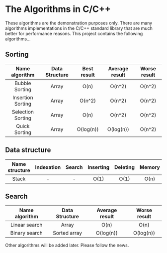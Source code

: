 # The Algorithms in C/C++

These algorithms are the demonstration purposes only. There are
many algorithms implementations in the C/C++ standard 
library that are much better for performance reasons. This 
project contains the following algorithms...


## Sorting

| Name algorithm    |Data Structure | Best result | Average result | Worse result |
|:-----------------:|:-------------:|:-----------:|:--------------:|:------------:|
| Bubble Sorting    |  Array        | O(n)        | O(n^2)         | O(n^2)       |
| Insertion Sorting |  Array        | O(n^2)      | O(n^2)         | O(n^2)       |
| Selection Sorting |  Array        | O(n)        | O(n^2)         | O(n^2)       |
| Quick Sorting     |  Array        | O(log(n))   | O(log(n))      | O(n^2)       |

## Data structure

| Name structure    | Indexation  | Search         | Inserting    | Deleting    | Memory |
|:-----------------:|:-----------:|:--------------:|:------------:|:-----------:|:------:|
| Stack             | -           | -              | O(1)         | O(1)        | O(n)   |



## Search

| Name algorithm    | Data Structure | Average result | Worse result |
|:-----------------:|:--------------:|:--------------:|:------------:|
| Linear search     | Array          | O(n)           | O(n)         |
| Binary search     | Sorted array   | O(log(n))      | O(log(n))    |


Other algorithms will be added later. Please follow 
the news.